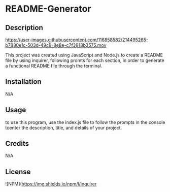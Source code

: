 # README-Generator

## Description



https://user-images.githubusercontent.com/116858582/214495265-b7880e1c-503d-49c9-8e8e-c7f3918b3575.mov



This project was created using JavaScript and Node.js to create a
 README file by using inquirer, following promts for each section, in order to generate a functional README 
file  through  the  terminal. 

## Installation

N/A

## Usage

to use this program, use the index.js file to follow the prompts in the 
console toenter the description, title, and details of your project. 

## Credits

N/A

## License

![NPM](https://img.shields.io/npm/l/inquirer
